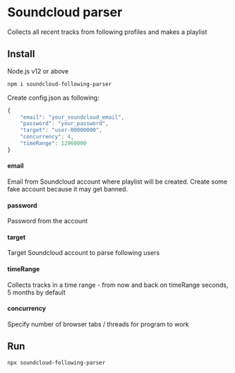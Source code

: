 # Soundcloud parser

Collects all recent tracks from following profiles and makes a playlist

## Install
Node.js v12 or above

```sh
npm i soundcloud-following-parser
```

Create config.json as following: 
```javascript
{
    "email": "your_soundcloud_email",
    "password": "your_password",
    "target": "user-00000000",
    "concurrency": 4,
    "timeRange": 12960000
}
```

#### email
Email from Soundcloud account where playlist will be created. Create some fake account because it may get banned. 

#### password 
Password from the account

#### target
Target Soundcloud account to parse following users

#### timeRange
Collects tracks in a time range - from now and back on timeRange seconds, 5 months by default

#### concurrency
Specify number of browser tabs / threads for program to work

## Run

```sh
npx soundcloud-following-parser
```